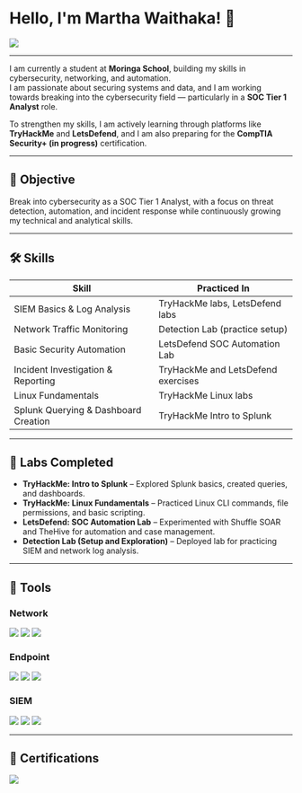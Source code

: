 # Hello, I'm Martha Waithaka! 👋  
<a href="https://www.linkedin.com/in/your-linkedin-profile/">
  <img src="https://img.shields.io/badge/-LinkedIn-0072b1?&style=for-the-badge&logo=linkedin&logoColor=white" />
</a>

---

I am currently a student at **Moringa School**, building my skills in cybersecurity, networking, and automation.  
I am passionate about securing systems and data, and I am working towards breaking into the cybersecurity field — particularly in a **SOC Tier 1 Analyst** role.  

To strengthen my skills, I am actively learning through platforms like **TryHackMe** and **LetsDefend**, and I am also preparing for the **CompTIA Security+ (in progress)** certification.

---

## 🎯 Objective

Break into cybersecurity as a SOC Tier 1 Analyst, with a focus on threat detection, automation, and incident response while continuously growing my technical and analytical skills.

---

## 🛠️ Skills

| Skill                                         | Practiced In                |
|-----------------------------------------------|-----------------------------|
| SIEM Basics & Log Analysis                    | TryHackMe labs, LetsDefend labs |
| Network Traffic Monitoring                    | Detection Lab (practice setup) |
| Basic Security Automation                     | LetsDefend SOC Automation Lab |
| Incident Investigation & Reporting            | TryHackMe and LetsDefend exercises |
| Linux Fundamentals                            | TryHackMe Linux labs |
| Splunk Querying & Dashboard Creation          | TryHackMe Intro to Splunk |

---

## 🧪 Labs Completed

- **TryHackMe: Intro to Splunk** – Explored Splunk basics, created queries, and dashboards.
- **TryHackMe: Linux Fundamentals** – Practiced Linux CLI commands, file permissions, and basic scripting.
- **LetsDefend: SOC Automation Lab** – Experimented with Shuffle SOAR and TheHive for automation and case management.
- **Detection Lab (Setup and Exploration)** – Deployed lab for practicing SIEM and network log analysis.

---

## 🧰 Tools

### Network  
<div>
  <img src="https://img.shields.io/badge/-Wireshark-1679A7?&style=for-the-badge&logo=Wireshark&logoColor=white" />
  <img src="https://img.shields.io/badge/-Suricata-EF3B2D?&style=for-the-badge&logo=Suricata&logoColor=white" />
  <img src="https://img.shields.io/badge/-Zeek-777BB4?&style=for-the-badge&logo=Zeek&logoColor=white" />
</div>

### Endpoint  
<div>
  <img src="https://img.shields.io/badge/-Microsoft_Defender_for_Endpoint-00A4EF?&style=for-the-badge&logo=Microsoft&logoColor=white" />
  <img src="https://img.shields.io/badge/-Velociraptor-4B275F?&style=for-the-badge&logo=Velociraptor&logoColor=white" />
  <img src="https://img.shields.io/badge/-Sysmon-000000?&style=for-the-badge&logo=windows&logoColor=white" />
</div>

### SIEM  
<div>
  <img src="https://img.shields.io/badge/-Splunk-000000?&style=for-the-badge&logo=Splunk&logoColor=white" />
  <img src="https://img.shields.io/badge/-Elastic-005571?&style=for-the-badge&logo=Elastic&logoColor=white" />
  <img src="https://img.shields.io/badge/-Microsoft_Sentinel-0078D4?&style=for-the-badge&logo=Microsoft&logoColor=white" />
</div>

---

## 📜 Certifications  

<div>
  <img src="https://img.shields.io/badge/-CompTIA_Security+_(in_progress)-FF0000?&style=for-the-badge&logo=CompTIA&logoColor=white" />
</div>
